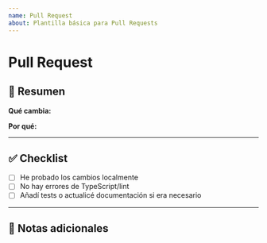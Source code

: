 ```yaml
---
name: Pull Request
about: Plantilla básica para Pull Requests
---
```


# Pull Request

## 📌 Resumen

**Qué cambia:**

**Por qué:**

---

## ✅ Checklist

- [ ] He probado los cambios localmente
- [ ] No hay errores de TypeScript/lint
- [ ] Añadí tests o actualicé documentación si era necesario

---

## 🧾 Notas adicionales

<!-- Screenshots, pasos para probar, decisiones de diseño -->
